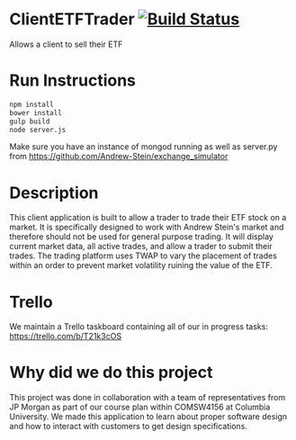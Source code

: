 # ClientETFTrader [![Build Status](https://travis-ci.org/DavidWatkins/ClientETFTrader.svg?branch=master)](https://travis-ci.org/DavidWatkins/ClientETFTrader)
Allows a client to sell their ETF
# Run Instructions
```bash
npm install
bower install
gulp build
node server.js
```
Make sure you have an instance of mongod running as well as server.py from https://github.com/Andrew-Stein/exchange_simulator

# Description
This client application is built to allow a trader to trade their ETF stock on a market. It is specifically designed to work with Andrew Stein's market and therefore should not be used for general purpose trading. It will display current market data, all active trades, and allow a trader to submit their trades. The trading platform uses TWAP to vary the placement of trades within an order to prevent market volatility ruining the value of the ETF. 

# Trello
We maintain a Trello taskboard containing all of our in progress tasks: https://trello.com/b/T21k3cOS

# Why did we do this project
This project was done in collaboration with a team of representatives from JP Morgan as part of our course plan within COMSW4156 at Columbia University. We made this application to learn about proper software design and how to interact with customers to get design specifications. 
